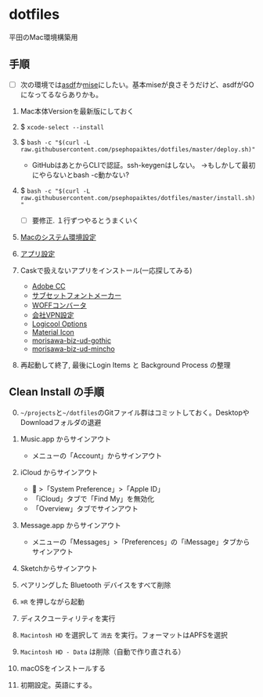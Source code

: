 # dotfiles
平田のMac環境構築用


## 手順

- [ ] 次の環境では[asdf](https://github.com/asdf-vm/asdf)か[mise](https://github.com/jdx/mise)にしたい。基本miseが良さそうだけど、asdfがGOになってるならありかも。

1. Mac本体Versionを最新版にしておく

1. $ `xcode-select --install`

1. $ `bash -c "$(curl -L raw.githubusercontent.com/psephopaiktes/dotfiles/master/deploy.sh)"`
    - GitHubはあとからCLIで認証。ssh-keygenはしない。 →もしかして最初にやらないとbash -c動かない?

1. $ `bash -c "$(curl -L raw.githubusercontent.com/psephopaiktes/dotfiles/master/install.sh)"`
    - [ ] 要修正. １行ずつやるとうまくいく

1. [Macのシステム環境設定](./doc/mac-setting.md)

1. [アプリ設定](./doc/app-setting.md)  

1. Caskで扱えないアプリをインストール(一応探してみる)
    - [Adobe CC](https://creativecloud.adobe.com/apps)
    - [サブセットフォントメーカー](https://opentype.jp/subsetfontmk.htm)
    - [WOFFコンバータ](https://opentype.jp/woffconv.htm)
    - [会社VPN設定](https://wiki.unext-info.jp/pages/viewpage.action?pageId=71448379)
    - [Logicool Options](https://www.logicool.co.jp/ja-jp/product/options)
    - [Material Icon](https://github.com/google/material-design-icons)
    - [morisawa-biz-ud-gothic](https://github.com/googlefonts/morisawa-biz-ud-gothic/)
    - [morisawa-biz-ud-mincho](https://github.com/googlefonts/morisawa-biz-ud-mincho/)

1. 再起動して終了, 最後にLogin Items と Background Process の整理


## Clean Install の手順

0. `~/projects`と`~/dotfiles`のGitファイル群はコミットしておく。DesktopやDownloadフォルダの退避

1. Music.app からサインアウト
    - メニューの「Account」からサインアウト

1. iCloud からサインアウト
    -  >「System Preference」>「Apple ID」
    - 「iCloud」タブで「Find My」を無効化
    - 「Overview」タブでサインアウト

1. Message.app からサインアウト
    - メニューの「Messages」>「Preferences」の「iMessage」タブからサインアウト
    
1. Sketchからサインアウト

1. ペアリングした Bluetooth デバイスをすべて削除

1. `⌘R` を押しながら起動

1. ディスクユーティリティを実行

1. `Macintosh HD` を選択して `消去` を実行。フォーマットはAPFSを選択

1. `Macintosh HD - Data` は削除（自動で作り直される）

1. macOSをインストールする

1. 初期設定。英語にする。
